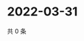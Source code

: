 # 2022-03-31

共 0 条

<!-- BEGIN WEIBO -->
<!-- 最后更新时间 Thu Mar 31 2022 10:52:13 GMT+0800 (China Standard Time) -->

<!-- END WEIBO -->
